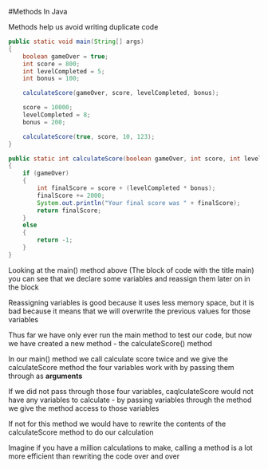 #Methods In Java

Methods help us avoid writing duplicate code

```java
public static void main(String[] args)
{
	boolean gameOver = true;
	int score = 800;
	int levelCompleted = 5;
	int bonus = 100;

	calculateScore(gameOver, score, levelCompleted, bonus);

	score = 10000;
	levelCompleted = 8;
	bonus = 200;

	calculateScore(true, score, 10, 123);
}

public static int calculateScore(boolean gameOver, int score, int levelCompleted, int bonus)
{
	if (gameOver)
	{
		int finalScore = score + (levelCompleted * bonus);
		finalScore += 2000;
		System.out.println("Your final score was " + finalScore);
		return finalScore;
	}
	else
	{
		return -1;
	}
}
```

Looking at the main() method above (The block of code with the title main) you can see that we declare some variables and reassign them later on in the block

Reassigning variables is good because it uses less memory space, but it is bad because it means that we will overwrite the previous values for those variables

Thus far we have only ever run the main method to test our code, but now we have created a new method - the calculateScore() method

In our main() method we call calculate score twice and we give the calculateScore method the four variables work with by passing them through as **arguments**

If we did not pass through those four variables, caqlculateScore would not have any variables to calculate - by passing variables through the method we give the method access to those variables

If not for this method we would have to rewrite the contents of the calculateScore method to do our calculation

Imagine if you have a million calculations to make, calling a method is a lot more efficient than rewriting the code over and over
